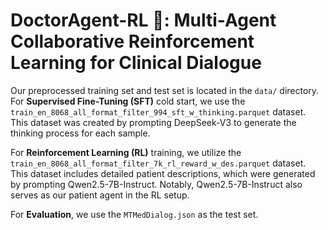 # DoctorAgent-RL 🚀: Multi-Agent Collaborative Reinforcement Learning for Clinical Dialogue

Our preprocessed training set and test set is located in the `data/` directory. For **Supervised Fine-Tuning (SFT)** cold start, we use the `train_en_8068_all_format_filter_994_sft_w_thinking.parquet` dataset. This dataset was created by prompting DeepSeek-V3 to generate the thinking process for each sample.

For **Reinforcement Learning (RL)** training, we utilize the `train_en_8068_all_format_filter_7k_rl_reward_w_des.parquet` dataset. This dataset includes detailed patient descriptions, which were generated by prompting Qwen2.5-7B-Instruct. Notably, Qwen2.5-7B-Instruct also serves as our patient agent in the RL setup.

For **Evaluation**, we use the `MTMedDialog.json` as the test set.


